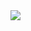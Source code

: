 <img src="https://www.ladbible.com/cdn-cgi/image/width=720,quality=70,format=jpeg,fit=pad,dpr=1/https%3A%2F%2Fs3-images.ladbible.com%2Fs3%2Fcontent%2Ffcbcb4795f6d2949128304106aea0d5a.png">
